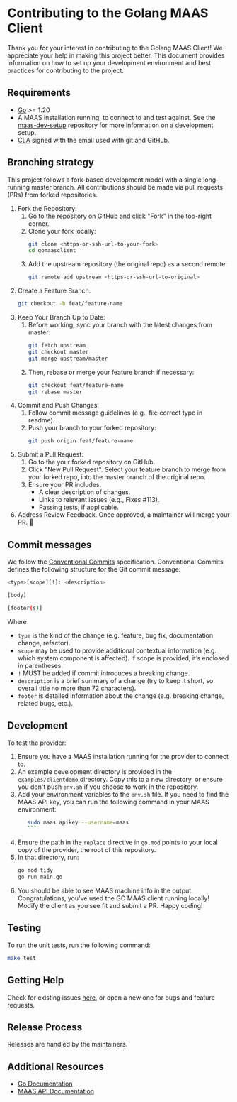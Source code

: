 # Contributing to the Golang MAAS Client

Thank you for your interest in contributing to the Golang MAAS Client! We appreciate your help in making this project better. This document provides information on how to set up your development environment and best practices for contributing to the project. 

## Requirements

- [Go](https://golang.org/doc/install) >= 1.20
- A MAAS installation running, to connect to and test against. See the [maas-dev-setup](https://github.com/canonical/maas-dev-setup) repository for more information on a development setup.
- [CLA](https://ubuntu.com/legal/contributors) signed with the email used with git and GitHub.

## Branching strategy

This project follows a fork-based development model with a single long-running master branch. All contributions should be made via pull requests (PRs) from forked repositories.

1. Fork the Repository:
    1. Go to the repository on GitHub and click "Fork" in the top-right corner.
    1. Clone your fork locally:
       ```bash
       git clone <https-or-ssh-url-to-your-fork>
       cd gomaasclient
       ```
    1. Add the upstream repository (the original repo) as a second remote:
       ```bash
       git remote add upstream <https-or-ssh-url-to-original>
       ```
1. Create a Feature Branch:
    ```bash
    git checkout -b feat/feature-name
    ```
1. Keep Your Branch Up to Date:
    1. Before working, sync your branch with the latest changes from master:
       ```bash
       git fetch upstream
       git checkout master
       git merge upstream/master
       ```
    1. Then, rebase or merge your feature branch if necessary:
        ```bash
        git checkout feat/feature-name
        git rebase master
        ```   
1. Commit and Push Changes:
    1. Follow commit message guidelines (e.g., fix: correct typo in readme).
    1. Push your branch to your forked repository:
        ```bash
        git push origin feat/feature-name
        ```
1. Submit a Pull Request:
    1. Go to the your forked repository on GitHub.
    1. Click "New Pull Request". Select your feature branch to merge from your forked repo, into the master branch of the original repo.
    1. Ensure your PR includes:
       - A clear description of changes.
       - Links to relevant issues (e.g., Fixes #113).
       - Passing tests, if applicable.
1. Address Review Feedback. Once approved, a maintainer will merge your PR. 🎉

## Commit messages

We follow the [Conventional Commits](https://www.conventionalcommits.org/en/v1.0.0/) specification. Conventional Commits defines the following structure for the Git commit message:

```bash
<type>[scope][!]: <description>

[body]

[footer(s)]
```

Where 
- `type` is the kind of the change (e.g. feature, bug fix, documentation change, refactor).
- `scope` may be used to provide additional contextual information (e.g. which system component is affected). If scope is provided, it’s enclosed in parentheses.
- `!` MUST be added if commit introduces a breaking change.
- `description` is a brief summary of a change (try to keep it short, so overall title no more than 72 characters).
- `footer` is detailed information about the change (e.g. breaking change, related bugs, etc.).

## Development

To test the provider: 

1. Ensure you have a MAAS installation running for the provider to connect to.
1. An example development directory is provided in the `examples/clientdemo` directory. Copy this to a new directory, or ensure you don't push `env.sh` if you choose to work in the repository.
1. Add your environment variables to the `env.sh` file. If you need to find the MAAS API key, you can run the following command in your MAAS environment:
    ```bash
       sudo maas apikey --username=maas
       ```
2. Ensure the path in the `replace` directive in `go.mod` points to your local copy of the provider, the root of this repository.
3. In that directory, run:
   ```bash
   go mod tidy
   go run main.go
   ```
4. You should be able to see MAAS machine info in the output. Congratulations, you've used the GO MAAS client running locally! Modify the client as you see fit and submit a PR. Happy coding! 

## Testing

To run the unit tests, run the following command:
```bash
make test
```

## Getting Help

Check for existing issues [here](https://github.com/canonical/gomaasclient/issues), or open a new one for bugs and feature requests.

## Release Process

Releases are handled by the maintainers.

## Additional Resources

- [Go Documentation](https://golang.org/doc/)
- [MAAS API Documentation](https://maas.io/docs/api)
